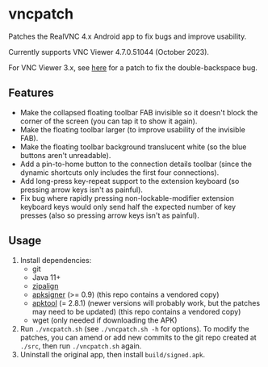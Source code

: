 # vncpatch
Patches the RealVNC 4.x Android app to fix bugs and improve usability.

Currently supports VNC Viewer 4.7.0.51044 (October 2023).

For VNC Viewer 3.x, see [here](https://gist.github.com/pgaskin/fe3bd93d851f5ac63e40f9fb9cdf264a) for a patch to fix the double-backspace bug.

## Features

- Make the collapsed floating toolbar FAB invisible so it doesn't block the corner of the screen (you can tap it to show it again).
- Make the floating toolbar larger (to improve usability of the invisible FAB).
- Make the floating toolbar background translucent white (so the blue buttons aren't unreadable).
- Add a pin-to-home button to the connection details toolbar (since the dynamic shortcuts only includes the first four connections).
- Add long-press key-repeat support to the extension keyboard (so pressing arrow keys isn't as painful).
- Fix bug where rapidly pressing non-lockable-modifier extension keyboard keys would only send half the expected number of key presses (also so pressing arrow keys isn't as painful).

## Usage

1. Install dependencies:
    - git
    - Java 11+
    - [zipalign](https://developer.android.com/tools/releases/build-tools)
    - [apksigner](https://developer.android.com/tools/releases/build-tools) (>= 0.9) (this repo contains a vendored copy)
    - [apktool](https://github.com/iBotPeaches/Apktool/releases) (= 2.8.1) (newer versions will probably work, but the patches may need to be updated) (this repo contains a vendored copy)
    - wget (only needed if downloading the APK)
2. Run `./vncpatch.sh` (see `./vncpatch.sh -h` for options). To modify the patches, you can amend or add new commits to the git repo created at `./src`, then run `./vncpatch.sh` again.
3. Uninstall the original app, then install `build/signed.apk`.
